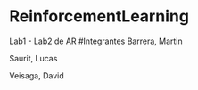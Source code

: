 # ReinforcementLearning
Lab1 - Lab2 de AR
#Integrantes
Barrera, Martin

Saurit, Lucas

Veisaga, David
